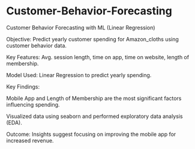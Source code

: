 # Customer-Behavior-Forecasting
Customer Behavior Forecasting with ML (Linear Regression)

Objective: Predict yearly customer spending for Amazon_cloths using customer behavior data.

Key Features: Avg. session length, time on app, time on website, length of membership.

Model Used: Linear Regression to predict yearly spending.

Key Findings:

Mobile App and Length of Membership are the most significant factors influencing spending.

Visualized data using seaborn and performed exploratory data analysis (EDA).

Outcome: Insights suggest focusing on improving the mobile app for increased revenue.
